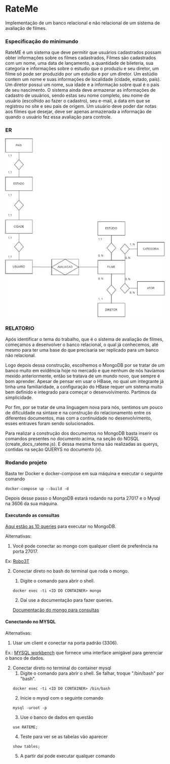 # RateMe
Implementação de um banco relacional e não relacional de um sistema de avaliação de filmes.


### Especificação do minimundo

RateME é um sistema que deve permitir que usuários cadastrados possam obter informações sobre os filmes cadastrados, Filmes são cadastrados com um nome, uma data de lançamento, a quantidade de bileteria, sua categoria e informações sobre o estudio que o produziu e seu diretor, um filme só pode ser produzido por um estudio e por um diretor. 
Um estúdio contem um nome e suas informações de localidade (cidade, estado, país). 
Um diretor possui um nome, sua idade e a informação sobre qual é o pais de seu nascimento. 
O sistema ainda deve armazenar as informações de cadastro de usuários, sendo estas seu nome completo, seu nome de usuário (escolhido ao fazer o cadastro), seu e-mail, a data em que se registrou no site e seu pais de origem. 
Um usuário deve poder dar notas aos filmes que desejar, deve ser apenas armazenada a informação de quando o usuário fez essa avaliação para controle.

### ER

![Imagem da ER](er.png)

### RELATORIO

Após identificar o tema do trabalho, que é o sistema de avaliação de filmes, começamos a desenvolver o banco relacional, o qual já conhecemos, até mesmo para ter uma base do que precisaria ser replicado para um banco não relacional.

Logo depois dessa construção, escolhemos o MongoDB por se tratar de um banco muito em evidência hoje no mercado e que nenhum de nós havíamos mexido anteriormente, então se tratava de um mundo novo, que sempre é bom aprender. Apesar de pensar em usar o HBase, no qual um integrante já tinha uma familiaridade, a configuração do HBase requer um sistema muito bem definido e integrado para começar o desenvolvimento. Partimos da simplicidade.

Por fim, por se tratar de uma linguagem nova para nós, sentimos um pouco de dificuldade na sintaxe e na construção do relacionamento entre os diferentes documentos, mas com a continuidade no desenvolvimento, esses entraves foram sendo solucionados.

Para realizar a construção dos documentos no MongoDB basta inserir os comandos presentes no documento acima, na seção do NOSQL (create_docs_rateme.js). E dessa mesma forma são realizadas as querys, contidas na seção QUERYS no documento (x).

### Rodando projeto

Basta ter Docker e docker-compose em sua máquina e executar o seguinte comando

```
docker-compose up --build -d
```

Depois desse passo o MongoDB estará rodando na porta 27017 e o Mysql na 3606 da sua máquina.

#### Executando as consultas

[Aqui estão as 10 queries](./NoSQL/README.md) para executar no MongoDB.

Alternativas:

1. Você pode conectar ao mongo com qualquer client de preferência na porta 27017. 

Ex: [Robo3T](https://robomongo.org/download)

2. Conectar direto no bash do terminal que roda o mongo.

    1. Digite o comando para abrir o shell.
    ```
    docker exec -ti <ID DO CONTAINER> mongo
    ```
    2. Daí use a documentação para fazer queries.
    
    [Documentação do mongo para consultas](https://docs.mongodb.com/manual/crud/#read-operations)

#### Conectando no MYSQL

Alternativas:

1. Usar um client e conectar na porta padrão (3306).

Ex.: [MYSQL workbench](https://www.mysql.com/products/workbench/) que fornece uma interface amigável para gerenciar o banco de dados.

2. Conectar direto no terminal do container mysql
    1. Digite o comando para abrir o shell. Se falhar, troque "/bin/bash" por "bash".
    ```
    docker exec -ti <ID DO CONTAINER> /bin/bash
    ```
    2. Inicie o mysql com o seguinte comando
    ```
    mysql -uroot -p
    ```
    3. Use o banco de dados em questão
    ```
    use RATEME;
    ```
    4. Teste para ver se as tabelas vão aparecer
    ```
    show tables;
    ```
    5. A partir daí pode executar qualquer comando
